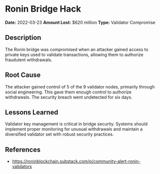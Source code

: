 # Ronin Bridge Hack

**Date:** 2022-03-23
**Amount Lost:** $620 million
**Type:** Validator Compromise

## Description

The Ronin bridge was compromised when an attacker gained access to private keys used to validate transactions, allowing them to authorize fraudulent withdrawals.

## Root Cause

The attacker gained control of 5 of the 9 validator nodes, primarily through social engineering. This gave them enough control to authorize withdrawals. The security breach went undetected for six days.

## Lessons Learned

Validator key management is critical in bridge security. Systems should implement proper monitoring for unusual withdrawals and maintain a diversified validator set with robust security practices.

## References

- https://roninblockchain.substack.com/p/community-alert-ronin-validators
